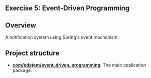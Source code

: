 ## Exercise 5: Event-Driven Programming

## Overview
A notification system using Spring's event mechanism.

## Project structure

* **[com/edstem/event_driven_programming](src/main/java/com/edstem/event_driven_programming)**: The main application package.
